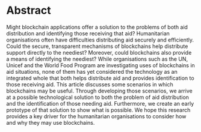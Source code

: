 # Abstract

Might blockchain applications offer a solution to the problems of both aid distribution and identifying those receiving that aid? Humanitarian organisations often have difficulties distributing aid securely and efficiently. Could the secure, transparent mechanisms of blockchains help distribute support directly to the neediest? Moreover, could blockchains also provide a means of identifying the neediest? While organisations such as the UN, Unicef and the World Food Program are investigating uses of blockchains in aid situations, none of them has yet considered the technology as an integrated whole that both helps distribute aid and provides identification to those receiving aid. This article discusses some scenarios in which blockchains may be useful. Through developing those scenarios, we arrive at a possible technological solution to both the problem of aid distribution and the identification of those needing aid. Furthermore, we create an early prototype of that solution to show what is possible. We hope this research provides a key driver for the humanitarian organisations to consider how and why they may use blockchains. 
